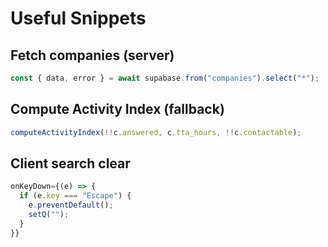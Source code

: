 # Useful Snippets

## Fetch companies (server)
```ts
const { data, error } = await supabase.from("companies").select("*");
```

## Compute Activity Index (fallback)
```ts
computeActivityIndex(!!c.answered, c.tta_hours, !!c.contactable);
```

## Client search clear
```ts
onKeyDown={(e) => {
  if (e.key === "Escape") {
    e.preventDefault();
    setQ("");
  }
}}
```
